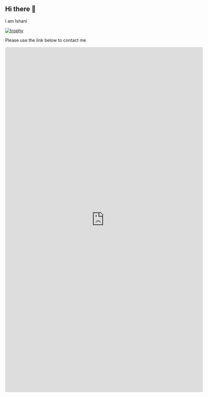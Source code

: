 ## Hi there 👋
I am Ishani

[![trophy](https://github-profile-trophy.vercel.app/?username=obonac)](https://github.com/ryo-ma/github-profile-trophy) 

Please use the link below to contact me
<iframe src="https://docs.google.com/forms/d/e/1FAIpQLSdFXQSlyiDDPY7HPNRTckABsz-hZ67h24a4iamaSw4jOeoanQ/viewform?embedded=true" width="640" height="1118" frameborder="0" marginheight="0" marginwidth="0">Loading…</iframe>


<!--
**ishsi25/ishsi25** is a ✨ _special_ ✨ repository because its `README.md` (this file) appears on your GitHub profile.

Here are some ideas to get you started:

- 🔭 I’m currently working on ...
- 🌱 I’m currently learning ...
- 👯 I’m looking to collaborate on ...
- 🤔 I’m looking for help with ...
- 💬 Ask me about ...
- 📫 How to reach me: ...
- 😄 Pronouns: ...
- ⚡ Fun fact: ...
-->
